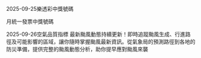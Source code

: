 
2025-09-25樂透彩中獎號碼

                                
月統一發票中獎號碼
                             
2025-09-26空氣品質指標
                              最新颱風動態持續更新！即時追蹤颱風生成、行進路徑及可能影響的區域，讓你隨時掌握颱風最新資訊。從氣象局的預測路徑到各地的防災準備，提供完整的颱風動態分析，助你提早應對颱風來襲